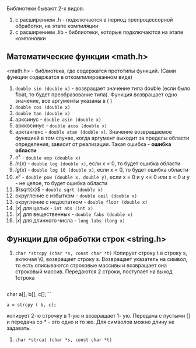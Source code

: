 Библиотеки бывают 2-х видов:
1. с расширением .h - подключается в период препроцессорной обработки, на этапе компиляции
2. с расширением .lib - библиотеки, которые подключаются на этапе компоновки

## Математические функции **<math.h>**
<math.h> - библиотека, где содержатся прототипы функций. (Сами функции содержатся в откомпилированном виде)
1. `double sin (double x)` - возвращает значение типа double (если было float, то будет преобразование типа). Функция возвращает одно значение, все аргументы указаны в ( )
2. `double cos (double x)`
3. `double tan (double x)`
4. арксинус - `double asin (double x)`
5. арккосинус - `double acos (double x)`
6. арктангенс - `double atan (double x)`. Значение возвращаемое функцией в том случае, когда аргумент выходит за пределы области определения, зависит от реализации. Такая ошибка - **ошибка области**
7. $e^x$ - `double exp (double x)` 
8. $ln(x)$ - `double log (double x)`, если x < 0, то будет ошибка области
9. $lg(x)$ - `double log 10 (double x)`, если x < 0, то будет ошибка области
10. $x^y$ - `double pow (double x, double y)`, если x = 0 и y <= 0 или x < 0 и y - не целое, то будет ошибка области
11. $\sqrt{x}$ - `double sqrt (double x)`
12. округление  с избытком - `double ceil (double x)`
13. округление с недостатком - `double floor (double x)`
14. $|x|$  для целых - `int abs (int x)`
15. $|x|$  для вещественных - `double fabs (double x)`
16. $|x|$  для длинного числа - `long labs (long x)`

## Функции для обработки строк <string.h>
1. `char *strcpy (char *s, const char *t)`
   Копирует строку t в строку s, включая \0, возвращает строку s. Возвращает указатель на символ, то есть описываются строковые массивы и возвращает она строковый массив. Передаются 2 строки, поступает на выход 1строка
   ```
char a[], b[], c[];```
```
a = strcpy ( b, c);

```
копирует 2-ю строчку в 1-ую и возвращает 1- ую. Передача с пустыми [] и передача со * - это одно и то же. Для символов можно длину не задавать.
1. `char *strcat (char *s, const char *t)`